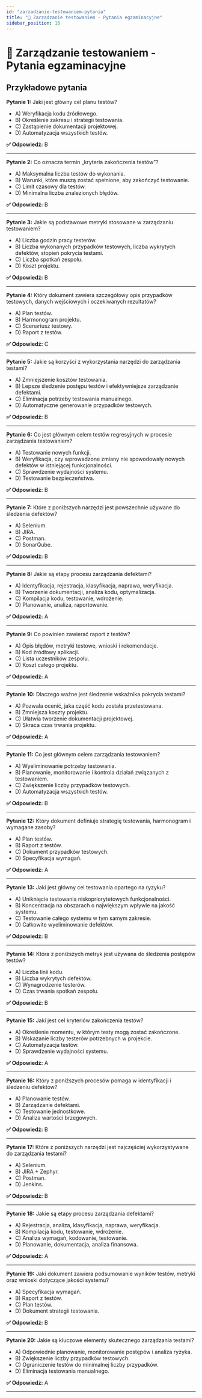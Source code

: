 ```yaml
---
id: "zarzadzanie-testowaniem-pytania"
title: "📘 Zarządzanie testowaniem - Pytania egzaminacyjne"
sidebar_position: 16
---
```


# 📘 Zarządzanie testowaniem - Pytania egzaminacyjne

## Przykładowe pytania

**Pytanie 1:** Jaki jest główny cel planu testów?

- A) Weryfikacja kodu źródłowego.
- B) Określenie zakresu i strategii testowania.
- C) Zastąpienie dokumentacji projektowej.
- D) Automatyzacja wszystkich testów.

**✅ Odpowiedź:** B

---

**Pytanie 2:** Co oznacza termin „kryteria zakończenia testów”?

- A) Maksymalna liczba testów do wykonania.
- B) Warunki, które muszą zostać spełnione, aby zakończyć testowanie.
- C) Limit czasowy dla testów.
- D) Minimalna liczba znalezionych błędów.

**✅ Odpowiedź:** B

---

**Pytanie 3:** Jakie są podstawowe metryki stosowane w zarządzaniu testowaniem?

- A) Liczba godzin pracy testerów.
- B) Liczba wykonanych przypadków testowych, liczba wykrytych defektów, stopień pokrycia testami.
- C) Liczba spotkań zespołu.
- D) Koszt projektu.

**✅ Odpowiedź:** B

---

**Pytanie 4:** Który dokument zawiera szczegółowy opis przypadków testowych, danych wejściowych i oczekiwanych rezultatów?

- A) Plan testów.
- B) Harmonogram projektu.
- C) Scenariusz testowy.
- D) Raport z testów.

**✅ Odpowiedź:** C

---

**Pytanie 5:** Jakie są korzyści z wykorzystania narzędzi do zarządzania testami?

- A) Zmniejszenie kosztów testowania.
- B) Lepsze śledzenie postępu testów i efektywniejsze zarządzanie defektami.
- C) Eliminacja potrzeby testowania manualnego.
- D) Automatyczne generowanie przypadków testowych.

**✅ Odpowiedź:** B

---

**Pytanie 6:** Co jest głównym celem testów regresyjnych w procesie zarządzania testowaniem?

- A) Testowanie nowych funkcji.
- B) Weryfikacja, czy wprowadzone zmiany nie spowodowały nowych defektów w istniejącej funkcjonalności.
- C) Sprawdzenie wydajności systemu.
- D) Testowanie bezpieczeństwa.

**✅ Odpowiedź:** B

---

**Pytanie 7:** Które z poniższych narzędzi jest powszechnie używane do śledzenia defektów?

- A) Selenium.
- B) JIRA.
- C) Postman.
- D) SonarQube.

**✅ Odpowiedź:** B

---

**Pytanie 8:** Jakie są etapy procesu zarządzania defektami?

- A) Identyfikacja, rejestracja, klasyfikacja, naprawa, weryfikacja.
- B) Tworzenie dokumentacji, analiza kodu, optymalizacja.
- C) Kompilacja kodu, testowanie, wdrożenie.
- D) Planowanie, analiza, raportowanie.

**✅ Odpowiedź:** A

---

**Pytanie 9:** Co powinien zawierać raport z testów?

- A) Opis błędów, metryki testowe, wnioski i rekomendacje.
- B) Kod źródłowy aplikacji.
- C) Lista uczestników zespołu.
- D) Koszt całego projektu.

**✅ Odpowiedź:** A

---

**Pytanie 10:** Dlaczego ważne jest śledzenie wskaźnika pokrycia testami?

- A) Pozwala ocenić, jaka część kodu została przetestowana.
- B) Zmniejsza koszty projektu.
- C) Ułatwia tworzenie dokumentacji projektowej.
- D) Skraca czas trwania projektu.

**✅ Odpowiedź:** A

---

**Pytanie 11:** Co jest głównym celem zarządzania testowaniem?

- A) Wyeliminowanie potrzeby testowania.
- B) Planowanie, monitorowanie i kontrola działań związanych z testowaniem.
- C) Zwiększenie liczby przypadków testowych.
- D) Automatyzacja wszystkich testów.

**✅ Odpowiedź:** B

---

**Pytanie 12:** Który dokument definiuje strategię testowania, harmonogram i wymagane zasoby?

- A) Plan testów.
- B) Raport z testów.
- C) Dokument przypadków testowych.
- D) Specyfikacja wymagań.

**✅ Odpowiedź:** A

---

**Pytanie 13:** Jaki jest główny cel testowania opartego na ryzyku?

- A) Uniknięcie testowania niskopriorytetowych funkcjonalności.
- B) Koncentracja na obszarach o największym wpływie na jakość systemu.
- C) Testowanie całego systemu w tym samym zakresie.
- D) Całkowite wyeliminowanie defektów.

**✅ Odpowiedź:** B

---

**Pytanie 14:** Która z poniższych metryk jest używana do śledzenia postępów testów?

- A) Liczba linii kodu.
- B) Liczba wykrytych defektów.
- C) Wynagrodzenie testerów.
- D) Czas trwania spotkań zespołu.

**✅ Odpowiedź:** B

---

**Pytanie 15:** Jaki jest cel kryteriów zakończenia testów?

- A) Określenie momentu, w którym testy mogą zostać zakończone.
- B) Wskazanie liczby testerów potrzebnych w projekcie.
- C) Automatyzacja testów.
- D) Sprawdzenie wydajności systemu.

**✅ Odpowiedź:** A

---

**Pytanie 16:** Który z poniższych procesów pomaga w identyfikacji i śledzeniu defektów?

- A) Planowanie testów.
- B) Zarządzanie defektami.
- C) Testowanie jednostkowe.
- D) Analiza wartości brzegowych.

**✅ Odpowiedź:** B

---

**Pytanie 17:** Które z poniższych narzędzi jest najczęściej wykorzystywane do zarządzania testami?

- A) Selenium.
- B) JIRA + Zephyr.
- C) Postman.
- D) Jenkins.

**✅ Odpowiedź:** B

---

**Pytanie 18:** Jakie są etapy procesu zarządzania defektami?

- A) Rejestracja, analiza, klasyfikacja, naprawa, weryfikacja.
- B) Kompilacja kodu, testowanie, wdrożenie.
- C) Analiza wymagań, kodowanie, testowanie.
- D) Planowanie, dokumentacja, analiza finansowa.

**✅ Odpowiedź:** A

---

**Pytanie 19:** Jaki dokument zawiera podsumowanie wyników testów, metryki oraz wnioski dotyczące jakości systemu?

- A) Specyfikacja wymagań.
- B) Raport z testów.
- C) Plan testów.
- D) Dokument strategii testowania.

**✅ Odpowiedź:** B

---

**Pytanie 20:** Jakie są kluczowe elementy skutecznego zarządzania testami?

- A) Odpowiednie planowanie, monitorowanie postępów i analiza ryzyka.
- B) Zwiększenie liczby przypadków testowych.
- C) Ograniczenie testów do minimalnej liczby przypadków.
- D) Eliminacja testowania manualnego.

**✅ Odpowiedź:** A

---

